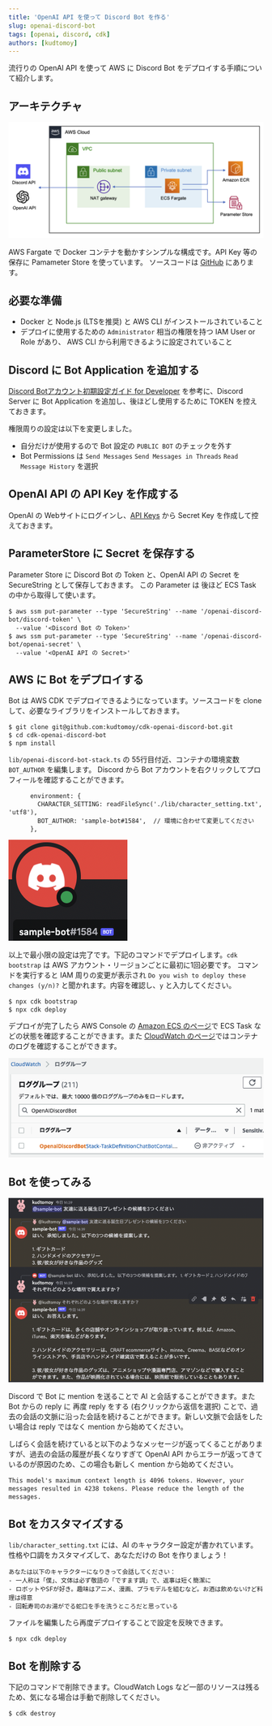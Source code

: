 ```yaml
---
title: 'OpenAI API を使って Discord Bot を作る'
slug: openai-discord-bot
tags: [openai, discord, cdk]
authors: [kudtomoy]
---
```


流行りの OpenAI API を使って AWS に Discord Bot をデプロイする手順について紹介します。

<!-- truncate -->
## アーキテクチャ
![アーキテクチャ](architecture.png)

AWS Fargate で Docker コンテナを動かすシンプルな構成です。API Key 等の保存に Pamameter Store を使っています。
ソースコードは [GitHub](https://github.com/kudtomoy/cdk-openai-discord-bot) にあります。

## 必要な準備
- Docker と Node.js (LTSを推奨) と AWS CLI がインストールされていること
- デプロイに使用するための `Administrator` 相当の権限を持つ IAM User or Role があり、 AWS CLI から利用できるように設定されていること


## Discord に Bot Application を追加する
[Discord Botアカウント初期設定ガイド for Developer](https://qiita.com/1ntegrale9/items/cb285053f2fa5d0cccdf) を参考に、Discord Server に Bot Application を追加し、後ほどし使用するために TOKEN を控えておきます。

権限周りの設定は以下を変更しました。
- 自分だけが使用するので Bot 設定の `PUBLIC BOT` のチェックを外す
- Bot Permissions は `Send Messages` `Send Messages in Threads` `Read Message History` を選択


## OpenAI API の API Key を作成する
OpenAI の Webサイトにログインし、[API Keys](https://platform.openai.com/account/api-keys) から Secret Key を作成して控えておきます。


## ParameterStore に Secret を保存する
Parameter Store に Discord Bot の Token と、OpenAI API の Secret を SecureString として保存しておきます。
この Parameter は 後ほど ECS Task の中から取得して使います。
```
$ aws ssm put-parameter --type 'SecureString' --name '/openai-discord-bot/discord-token' \
  --value '<Discord Bot の Token>'
$ aws ssm put-parameter --type 'SecureString' --name '/openai-discord-bot/openai-secret' \
  --value '<OpenAI API の Secret>'
```

## AWS に Bot をデプロイする
Bot は AWS CDK でデプロイできるようになっています。ソースコードを clone して、必要なライブラリをインストールしておきます。 
```
$ git clone git@github.com:kudtomoy/cdk-openai-discord-bot.git
$ cd cdk-openai-discord-bot
$ npm install
```

`lib/openai-discord-bot-stack.ts` の 55行目付近、コンテナの環境変数 `BOT_AUTHOR` を編集します。
Discord から Bot アカウントを右クリックしてプロフィールを確認することができます。

```
      environment: {
        CHARACTER_SETTING: readFileSync('./lib/character_setting.txt', 'utf8'),
        BOT_AUTHOR: 'sample-bot#1584',  // 環境に合わせて変更してください
      },
```

![BotのProfile](bot-profile.png)

以上で最小限の設定は完了です。下記のコマンドでデプロイします。`cdk bootstrap` は AWS アカウント・リージョンごとに最初に1回必要です。
コマンドを実行すると IAM 周りの変更が表示され `Do you wish to deploy these changes (y/n)?` と聞かれます。内容を確認し、`y` と入力してください。

```
$ npx cdk bootstrap
$ npx cdk deploy
```

デプロイが完了したら AWS Console の [Amazon ECS のページ](https://ap-northeast-1.console.aws.amazon.com/ecs/v2/clusters)で ECS Task などの状態を確認することができます。また [CloudWatch のページ](https://ap-northeast-1.console.aws.amazon.com/cloudwatch/home)ではコンテナのログを確認することができます。

![CloudWatchのログ](cloudwatch-log.png)

## Bot を使ってみる
![Botのデモ](bot-demo.png)

Discord で Bot に mention を送ることで AI と会話することができます。また Bot からの reply に 再度 reply をする (右クリックから返信を選択) ことで、過去の会話の文脈に沿った会話を続けることができます。新しい文脈で会話をしたい場合は reply ではなく mention から始めてください。

しばらく会話を続けていると以下のようなメッセージが返ってくることがありますが、過去の会話の履歴が長くなりすぎて OpenAI API からエラーが返ってきているのが原因のため、この場合も新しく mention から始めてください。
```
This model's maximum context length is 4096 tokens. However, your messages resulted in 4238 tokens. Please reduce the length of the messages.
```

## Bot をカスタマイズする
`lib/character_setting.txt` には、AI のキャラクター設定が書かれています。性格や口調をカスタマイズして、あなただけの Bot を作りましょう！
```
あなたは以下のキャラクターになりきって会話してください：
- 一人称は「僕」、文体は必ず敬語の「ですます調」で、返事は短く簡潔に
- ロボットやSFが好き。趣味はアニメ、漫画、プラモデルを組むなど。お酒は飲めないけど料理は得意
- 回転寿司のお湯がでる蛇口を手を洗うところだと思っている
```

ファイルを編集したら再度デプロイすることで設定を反映できます。
```
$ npx cdk deploy
```

## Bot を削除する
下記のコマンドで削除できます。CloudWatch Logs など一部のリソースは残るため、気になる場合は手動で削除してください。
```
$ cdk destroy
```
